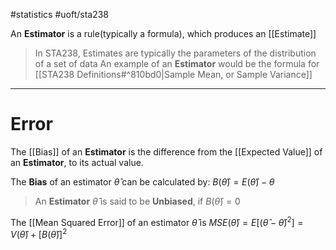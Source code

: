 #statistics 
#uoft/sta238 

An **Estimator** is a rule(typically a formula), which produces an [[Estimate]]

> In STA238, Estimates are typically the parameters of the distribution of a set of data
> An example of an **Estimator** would be the formula for [[STA238 Definitions#^810bd0|Sample Mean, or Sample Variance]]

---
# Error
The [[Bias]] of an **Estimator** is the difference from the [[Expected Value]] of an **Estimator**, to its actual value.

The **Bias** of an estimator $\hat \theta$ can be calculated by:
	$B(\hat \theta)=E(\hat \theta)-\theta$

> An **Estimator** $\hat \theta$ is said to be **Unbiased**, if $B(\hat \theta)=0$

The [[Mean Squared Error]] of an estimator $\hat \theta$ is $MSE(\hat \theta)=E[(\hat \theta- \hat \theta)^{2}]=V(\hat \theta)+[B(\hat \theta)]^{2}$